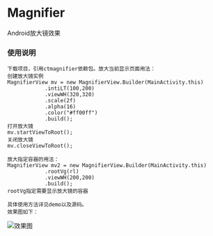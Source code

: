 # Magnifier
Android放大镜效果
 
### 使用说明
    下载项目，引用ctmagnifier依赖包。放大当前显示页面用法：
    创建放大镜实例
    MagnifierView mv = new MagnifierView.Builder(MainActivity.this)
                .intiLT(100,200)
                .viewWH(320,320)
                .scale(2f)
                .alpha(16)
                .color("#ff00ff")
                .build();
    打开放大镜
    mv.startViewToRoot();
    关闭放大镜
    mv.closeViewToRoot();
   
    放大指定容器的用法：
    MagnifierView mv2 = new MagnifierView.Builder(MainActivity.this)
                .rootVg(rl)
                .viewWH(200,200)
                .build();
    rootVg指定需要显示放大镜的容器
   
    具体使用方法详见demo以及源码。
    效果图如下：
![效果图](https://github.com/zhaobaobaobest/Magnifier/blob/master/effect.gif)
